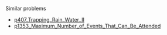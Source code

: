 Similar problems
- [p407_Trapping_Rain_Water_II](https://github.com/genxium/Leetcode/tree/master/p407_Trapping_Rain_Water_II) 
- [p1353_Maximum_Number_of_Events_That_Can_Be_Attended](https://github.com/genxium/Leetcode/tree/master/p1353_Maximum_Number_of_Events_That_Can_Be_Attended)
